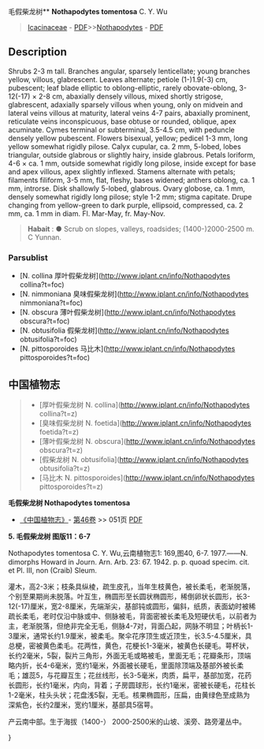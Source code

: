 毛假柴龙树** **Nothapodytes tomentosa** C. Y. Wu

> [Icacinaceae](http://www.iplant.cn/info/Icacinaceae?t=foc) - [PDF](http://www.iplant.cn/foc/pdf/Icacinaceae.pdf)>>[Nothapodytes](http://www.iplant.cn/info/Nothapodytes?t=foc) - [PDF](http://www.iplant.cn/foc/pdf/Nothapodytes.pdf)

## Description

Shrubs 2-3 m tall. Branches angular, sparsely lenticellate; young branches yellow, villous, glabrescent. Leaves alternate; petiole (1-)1.9(-3) cm, pubescent; leaf blade elliptic to oblong-elliptic, rarely obovate-oblong, 3-12(-17) × 2-8 cm, abaxially densely villous, mixed shortly strigose, glabrescent, adaxially sparsely villous when young, only on midvein and lateral veins villous at maturity, lateral veins 4-7 pairs, abaxially prominent, reticulate veins inconspicuous, base obtuse or rounded, oblique, apex acuminate. Cymes terminal or subterminal, 3.5-4.5 cm, with peduncle densely yellow pubescent. Flowers bisexual, yellow; pedicel 1-3 mm, long yellow somewhat rigidly pilose. Calyx cupular, ca. 2 mm, 5-lobed, lobes triangular, outside glabrous or slightly hairy, inside glabrous. Petals loriform, 4-6 × ca. 1 mm, outside somewhat rigidly long pilose, inside except for base and apex villous, apex slightly inflexed. Stamens alternate with petals; filaments filiform, 3-5 mm, flat, fleshy, bases widened; anthers oblong, ca. 1 mm, introrse. Disk shallowly 5-lobed, glabrous. Ovary globose, ca. 1 mm, densely somewhat rigidly long pilose; style 1-2 mm; stigma capitate. Drupe changing from yellow-green to dark purple, ellipsoid, compressed, ca. 2 mm, ca. 1 mm in diam. Fl. Mar-May, fr. May-Nov.

> **Habait** : 
>● Scrub on slopes, valleys, roadsides; (1400-)2000-2500 m. C Yunnan.

### Parsublist

* [N.  collina  厚叶假柴龙树](http://www.iplant.cn/info/Nothapodytes collina?t=foc)
* [N.  nimmoniana  臭味假柴龙树](http://www.iplant.cn/info/Nothapodytes nimmoniana?t=foc)
* [N.  obscura  薄叶假柴龙树](http://www.iplant.cn/info/Nothapodytes obscura?t=foc)
* [N.  obtusifolia  假柴龙树](http://www.iplant.cn/info/Nothapodytes obtusifolia?t=foc)
* [N.  pittosporoides  马比木](http://www.iplant.cn/info/Nothapodytes pittosporoides?t=foc)

## 中国植物志

> * [厚叶假柴龙树  N.  collina](http://www.iplant.cn/info/Nothapodytes collina?t=z)
> * [臭味假柴龙树  N.  foetida](http://www.iplant.cn/info/Nothapodytes foetida?t=z)
> * [薄叶假柴龙树  N.  obscura](http://www.iplant.cn/info/Nothapodytes obscura?t=z)
> * [假柴龙树  N.  obtusifolia](http://www.iplant.cn/info/Nothapodytes obtusifolia?t=z)
> * [马比木  N.  pittosporoides](http://www.iplant.cn/info/Nothapodytes pittosporoides?t=z)

**毛假柴龙树 Nothapodytes tomentosa**

* [《中国植物志》](http://www.iplant.cn/frps)- [第46卷](http://www.iplant.cn/frps/vol/46) >> 051页 [PDF](http://www.iplant.cn/frps/pdf/46/051a.PDF)

**5. 毛假柴龙树 图版11：6-7**

Nothapodytes tomentosa C. Y. Wu,云南植物志1: 169,图40, 6-7. 1977.——N. dimorphs Howard in Journ. Arn. Arb. 23: 67. 1942. p. p. quoad specim. cit. et Pl. III, non (Craib) Sleum.

灌木，高2-3米；枝条具纵棱，疏生皮孔，当年生枝黄色，被长柔毛，老渐脱落，个别至果期尚未脱落。叶互生，椭圆形至长圆状椭圆形，稀倒卵状长圆形，长3-12(-17)厘米，宽2-8厘米，先端渐尖，基部钝或圆形，偏斜，纸质，表面幼时被稀疏长柔毛，老时仅沿中脉或中、侧脉被毛，背面密被长柔毛及短硬伏毛，以前者为主，老渐脱落，但绝非完全无毛，侧脉4-7对，背面凸起，网脉不明显；叶柄长1-3厘米，通常长约1.9厘米，被柔毛。聚伞花序顶生或近顶生，长3.5-4.5厘米，具总梗，密被黄色柔毛。花两性，黄色，花梗长1-3毫米，被黄色长硬毛。萼杯状，长约2毫米，5裂，裂片三角形，外面无毛或略被毛，里面无毛；花瓣条形，顶端略内折，长4-6毫米，宽约1毫米，外面被长硬毛，里面除顶端及基部外被长柔毛；雄蕊5，与花瓣互生；花丝线形，长3-5毫米，肉质，扁平，基部加宽，花药长圆形，长约1毫米，内向，背着；子房圆球形，长约1毫米，密被长硬毛，花柱长1-2毫米，柱头头状；花盘浅5裂，无毛。核果椭圆形，压扁，由黄绿色至成熟为深紫色，长约2厘米，宽约1厘米，基部具5宿萼。

产云南中部。生于海拔（1400-） 2000-2500米的山坡、溪旁、路旁灌丛中。

}